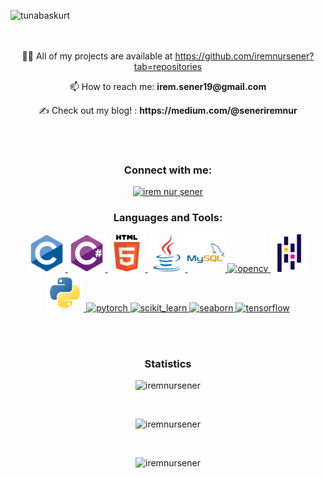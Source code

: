 <p align="left"> <img src="https://komarev.com/ghpvc/?username=tunabaskurt&label=Profile%20views&color=0e75b6&style=flat" alt="tunabaskurt" /> </p>


<div align="center">
  
  <p>
     <br><br>
    👨‍💻 All of my projects are available at <a href="https://github.com/iremnursener?tab=repositories">https://github.com/iremnursener?tab=repositories
    </a>
    <br>
    <p>
  📫 How to reach me: <strong>irem.sener19@gmail.com</strong>
</p>
<p>
  ✍️ Check out my blog! : <strong>https://medium.com/@seneriremnur</strong>
</p>
  </p>
</div>

 <br><br>

 
<h3 align="center">Connect with me:</h3>
<p align="center">
  <a href="https://linkedin.com/in/irem%20nur%20şener" target="_blank" rel="noreferrer">
    <img src="https://raw.githubusercontent.com/rahuldkjain/github-profile-readme-generator/master/src/images/icons/Social/linked-in-alt.svg" alt="irem nur şener" height="30" width="40" />
  </a>
</p>

<h3 align="center">Languages and Tools:</h3>
<p align="center">
  <a href="https://www.cprogramming.com/" target="_blank" rel="noreferrer">
    <img src="https://raw.githubusercontent.com/devicons/devicon/master/icons/c/c-original.svg" alt="c" width="60" height="60"/>
  </a>
  <a href="https://www.w3schools.com/cs/" target="_blank" rel="noreferrer">
    <img src="https://raw.githubusercontent.com/devicons/devicon/master/icons/csharp/csharp-original.svg" alt="csharp" width="60" height="60"/>
  </a>
  <a href="https://www.w3.org/html/" target="_blank" rel="noreferrer">
    <img src="https://raw.githubusercontent.com/devicons/devicon/master/icons/html5/html5-original-wordmark.svg" alt="html5" width="60" height="60"/>
  </a>
  <a href="https://www.java.com" target="_blank" rel="noreferrer">
    <img src="https://raw.githubusercontent.com/devicons/devicon/master/icons/java/java-original.svg" alt="java" width="60" height="60"/>
  </a>
  <a href="https://www.mysql.com/" target="_blank" rel="noreferrer">
    <img src="https://raw.githubusercontent.com/devicons/devicon/master/icons/mysql/mysql-original-wordmark.svg" alt="mysql" width="60" height="60"/>
  </a>
  <a href="https://opencv.org/" target="_blank" rel="noreferrer">
    <img src="https://www.vectorlogo.zone/logos/opencv/opencv-icon.svg" alt="opencv" width="60" height="60"/>
  </a>
  <a href="https://pandas.pydata.org/" target="_blank" rel="noreferrer">
    <img src="https://raw.githubusercontent.com/devicons/devicon/2ae2a900d2f041da66e950e4d48052658d850630/icons/pandas/pandas-original.svg" alt="pandas" width="60" height="60"/>
  </a>
  <a href="https://www.python.org" target="_blank" rel="noreferrer">
    <img src="https://raw.githubusercontent.com/devicons/devicon/master/icons/python/python-original.svg" alt="python" width="60" height="60"/>
  </a>
  <a href="https://pytorch.org/" target="_blank" rel="noreferrer">
    <img src="https://www.vectorlogo.zone/logos/pytorch/pytorch-icon.svg" alt="pytorch" width="60" height="60"/>
  </a>
  <a href="https://scikit-learn.org/" target="_blank" rel="noreferrer">
    <img src="https://upload.wikimedia.org/wikipedia/commons/0/05/Scikit_learn_logo_small.svg" alt="scikit_learn" width="60" height="60"/>
  </a>
  <a href="https://seaborn.pydata.org/" target="_blank" rel="noreferrer">
    <img src="https://seaborn.pydata.org/_images/logo-mark-lightbg.svg" alt="seaborn" width="60" height="60"/>
  </a>
  <a href="https://www.tensorflow.org" target="_blank" rel="noreferrer">
    <img src="https://www.vectorlogo.zone/logos/tensorflow/tensorflow-icon.svg" alt="tensorflow" width="60" height="60"/>
  </a>
</p>

 <br><br>

 
<h3 align="center">Statistics</h3>
<p align="center"><img src="https://github-readme-stats.vercel.app/api/top-langs?username=iremnursener&show_icons=true&theme=dark&locale=en&layout=compact" alt="iremnursener" /></p>
<br>
<p align="center"><img src="https://github-readme-stats.vercel.app/api?username=iremnursener&show_icons=true&theme=dark&locale=en" alt="iremnursener" /></p>
<br>

<p align="center"><img src="https://github-readme-streak-stats.herokuapp.com/?user=iremnursener&" alt="iremnursener" /></p>



